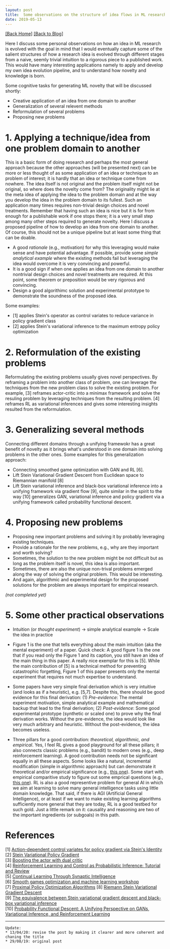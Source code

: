 ```yaml
---
layout: post 
title:  Some observations on the structure of idea flows in ML research 
date: 2019-05-13
---  
```

[[Back Home]](/)  [[Back to Blog]](/blogs/post) 


Here I discuss some personal observations on how an idea in ML research is evolved with the goal in mind that I would eventually capture some of the salient structures of how a research idea is evolved through different stages from a naive, seemly trivial intuition to a rigorous piece to a published work. This would have many interesting applications namely to apply and develop my own idea evolution pipeline, and to understand how novelty and knowledge is born. 

Some cognitive tasks for generating ML novelty that will be discussed shortly: 
* Creative application of an idea from one domain to another  
* Generalization of several relevent methods
* Reformulation of several problems 
* Proposing new problems 
<!-- * Proposing new testbeds  -->

# 1. Applying a technique/idea from one problem domain to another 
This is a basic form of doing research and perhaps the most general approach because the other approaches (will be presented next) can be more or less thought of as some application of an idea or technique to an problem of interest; it is hardly that an idea or technique come from nowhere. The idea itself is not original and the problem itself might not be original, so where does the novelty come from? The originality might lie at the meta idea of applying the idea to the problem domain and at the way you develop the idea in the problem domain to its fullest. Such an application many times requires non-trivial design choices and novel treatments. Remember that having such an idea is nice but it is for from enough for a publishable work if one stops there; it is a very small step among many other steps required to generate novelty. Here I discuss a proposed pipeline of how to develop an idea from one domain to another. Of course, this should not be a unique pipeline but at least some thing that can be doable. 

* A good *rationale* (e.g., motivation) for why this leveraging would make sense and have potential advantage. If possible, provide some *simple analytical example* where the existing methods fail but leveraging the idea would overcome it is very convincing and powerful. 
* It is a good sign if when one applies an idea from one domain to another nontrivial design choices and novel treatments are required. At this point, some theorem or preposition would be very rigorous and convincing.
* Design a good algorithimc solution and experimental prototype to demonstrate the soundness of the proposed idea.  

<!-- * Identify any **unique non-trival problem** (even if it is not too hard) in leveraging the techniques to the existing algorithms. At this stage, seeing a unique problem arise along the way of the idea (i.e., of leveraging the techniques to the existing algorithms) should be a good news. Why? Because this means that the idea is not trivial; the unique and non-trivial problem might weight the contribution of the idea more and helps in convincing reviewers. Then try to solve that unique problem. At this point, some **theorem** or **preposition** is very interesting and convinving. -->

<!-- * Design a good **algorithmic solution** and **experimental prototype** to demonstrate that the idea actually works and meaningful. I would like to express more at this point that while proposing an idea and solving its unique arising problem are important steps in this direction, **this does not make the step of desigining good experimental prototype any less important**. Because after all, what matters is something that actually works and works better. If there is no good experimental result to support the idea (except theoretical papers that do not really need experiment, but I am focusing on empirical AIML here), the ideas proposed seem like a **wheelchair science**. Plus, this is also a good motivation on the idea because it is always fun to see the idea actually works in practice. Thus, never underestimate this step.   -->

Some examples: 
* [1] applies Stein's operator as control variates to reduce variance in policy gradient class 
* [2] applies Stein's variational inference to the maximum entropy policy optimization

<!-- * Leverage some techniques into an existing class of algorithms (e.g., , [2] applies Stein's variational inference to the maximum entropy policy optimization. Also take a look at [Qiang Liu's publication page](https://www.cs.utexas.edu/~lqiang/publication.html) for many interesting applications of Stein's operator in variational inference and RL which are by the way the topics of my most interest.)  
* In leveraging some techniques to another, usually need to demonstrate the following things: -->
    


# 2. Reformulation of the existing problems 

Reformulating the existing problems usually gives novel perspectives. By reframing a problem into another class of problem, one can leverage the techniques from the new problem class to solve the existing problem. For example, [3] reframes actor-critic into a minimax framework and solve the resuling problem by leveraging techniques from the resulting problem. [4] reframes RL as variational inferences and gives some interesting insights resulted from the reformulation.  

<!-- * Like the "modification" approach, "reformulation" approach also generally requires clarifying **rationale**, identifying and solving the **unique non-trivial problem**, and desinging **algorithmic solution** and **experimental protype**.   -->

# 3. Generalizing several methods   
Connecting different domains through a unifying framewokr has a great benefit of novelty as it brings what's understood in one domain into solving problems in the other ones. Some examples for this generalization approach:

* Connecting smoothed game optimization with GAN and RL [6]. 
* Lift Stein Variational Gradient Descent from Euclidean space to Riemannian manifold [8] 
* Lift Stein variational inference and black-box variational inference into a unifying framework via gradient flow [9], quite similar in the spirit to the way [10] generalizes GAN, variational inference and policy gradient via a unifying framework called probability functional descent. 

<!-- * This "connection" approach can be generalization of "reformulation" and "modification" approach. The "connection" approach is more fundamental while the "reformulation" and "modification" are two specific ways for realizing the "connection" approach.  -->

# 4. Proposing new problems   

* Proposing new important problems and solving it by probably leveraging existing techniques.   
* Provide a rationale for the new problems, e.g., why are they important and worth solving? 
* Sometimes, the solution to the new problem might be not difficult but as long as the problem itself is novel, this idea is also important. 
* Sometimes, there are also the unique non-trival problems emerged along the way of solving the original problem. This would be interesting. 
* And again, algorithmic and experimental design for the proposed solutions for the problem are always important for empirical research. 

*(not completed yet)*

# 5. Some other practical observations  
* Intuition (or *thought experiment*) $\rightarrow$ simple analytical example $\rightarrow$ Scale the idea in practice 
* Figure 1 is the one that tells everything about the main intuition (aka the mental experiment) of a paper. Quick check: A good figure 1 is the one that if you read only the Figure 1 and its caption, you still have an idea of the main thing in this paper.  A really nice exemplar for this is [5]. While the main contribution of [5] is a technical method for preventing catastrophic forgetting, Figure 1 of this paper presents only the mental experiment that requires not much expertise to understand.  
* Some papers have very simple final derivation which is very intuitive (and looks as if a heuristic), e.g. [5,7]. Despite this, there should be good evidence for this final derivation: (1) *Pre-evidence*: The mental experiment motivation, simple analytical example and mathematical backup that lead to the final derivation; (2) *Post-evidence*: Some good experimental prototype (synthetic or scaled one) to prove why the final derivation works. Without the pre-evidence, the idea would look like very much arbitrary and heuristic. Without the post-evidence, the idea becomes useless.  

* Three pillars for a good contribution: *theoretical, algorithmic, and empirical*. Yes, I feel RL gives a good playground for all these pillars; it also connects classic problems (e.g., bandit) to modern ones (e.g., deep reinforcement learning).  A good contribution needs not be significant equally in all these aspects. Some looks like a natural, incremental modification (simple in algorithmic approach) but can demonstrate it theoretical and/or empirical significance (e.g., [this one](https://arxiv.org/abs/1710.10044)). Some start with empirical comparitive study to figure out some emprical questions (e.g., [this one](https://arxiv.org/abs/1901.11084)). RL is also a good representive problem for general AI in which we aim at learning to solve many general intelligence tasks using little domain knowledge. That said, if there is AGI (Artificial General Intelligence), or at least if we want to make existing learning algorithms sufficiently more general that they are today, RL is a good testbed for such gold. Just a little remark on it: causality and reasoning are two of the important ingredients (or subgoals) in this path. 


# References 

[1] [Action-dependent control variates for policy gradient via Stein's Identity](https://arxiv.org/abs/1710.11198)  
[2] [Stein Variational Policy Gradient](https://arxiv.org/abs/1704.02399)  
[3] [Boosting the actor with dual critic](https://arxiv.org/abs/1712.10282)  
[4] [Reinforcement Learning and Control as Probabilistic Inference: Tutorial and Review](https://arxiv.org/abs/1805.00909)  
[5] [Continual Learning Through Synaptic Intelligence](https://arxiv.org/abs/1703.04200)  
[6] [Smooth games optimization and machine learning workshop](https://sgo-workshop.github.io/index_2018.html)  
[7] [Proximal Policy Optimization Algorithms](https://arxiv.org/pdf/1707.06347.pdf) 
[8] [Riemann Stein Variational Gradient Descent](https://arxiv.org/abs/1711.11216)  
[9] [The equivalence between Stein variational gradient descent and black-box variational inference](https://arxiv.org/abs/2004.01822)  
[10] [Probability Functional Descent: A Unifying Perspective on GANs, Variational Inference, and Reinforcement Learning](https://arxiv.org/abs/1901.10691)

-------------------------
    Update: 
    * 13/04/20: revise the post by making it clearer and more coherent and chaning the title
    * 29/08/19: original post